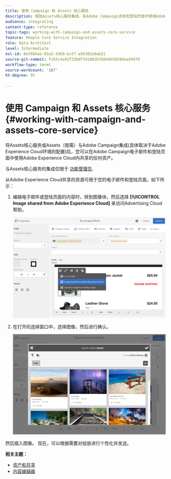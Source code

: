 ```yaml
---
title: 使用 Campaign 和 Assets 核心服务
description: 借助Assets核心服务集成，在Adobe Campaign消息和登陆页面中使用Adobe Experience Cloud内共享的任何资源。
audience: integrating
content-type: reference
topic-tags: working-with-campaign-and-assets-core-service
feature: People Core Service Integration
role: Data Architect
level: Intermediate
exl-id: 0ef8bbae-03a2-4369-bc57-a56302e0ab21
source-git-commit: fcb5c4a92f23bdffd1082b7b044b5859dead9d70
workflow-type: tm+mt
source-wordcount: '167'
ht-degree: 9%

---
```


# 使用 Campaign 和 Assets 核心服务{#working-with-campaign-and-assets-core-service}

将Assets核心服务或Assets（按需）与Adobe Campaign集成(具体取决于Adobe Experience Cloud环境的配置)后，您可以在Adobe Campaign电子邮件和登陆页面中使用Adobe Experience Cloud内共享的任何资产。

与Assets核心服务的集成仅限于 [功能管理员](../../administration/using/users-management.md#functional-administrators).

从Adobe Experience Cloud共享的资源可用于您的电子邮件和登陆页面，如下所示：

1. 编辑电子邮件或登陆页面的内容时，转到图像块，然后选择 **[!UICONTROL Image shared from Adobe Experience Cloud]** 来访问Advertising Cloud帮助。

   ![](assets/dam_insert_image_dce.png)

1. 在打开的选择窗口中，选择图像，然后进行确认。

   ![](assets/dam_shared_image_selection.png)

然后插入图像。 现在，可以根据需要对投放进行个性化并发送。

**相关主题：**

* [资产和共享](https://experienceleague.adobe.com/docs/core-services/interface/assets/experience-cloud-assets.html)
* [内容编辑器](../../designing/using/personalization.md#example-email-personalization)
